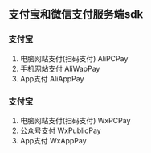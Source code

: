 ## 支付宝和微信支付服务端sdk

### 支付宝
1. 电脑网站支付(扫码支付) AliPCPay
2. 手机网站支付 AliWapPay
3. App支付 AliAppPay

### 支付宝
1. 电脑网站支付(扫码支付) WxPCPay
2. 公众号支付 WxPublicPay
3. App支付 WxAppPay